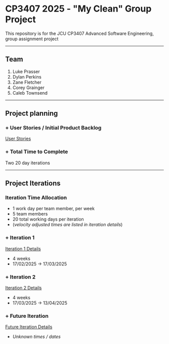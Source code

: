 # CP3407 2025 - "My Clean" Group Project

This repository is for the JCU CP3407 Advanced Software Engineering, group assignment project 

---

## Team

1. Luke Prasser
2. Dylan Perkins
3. Zane Fletcher 
4. Corey Grainger
5. Caleb Townsend

---

## Project planning

### + User Stories / Initial Product Backlog

[User Stories](./User_stories.md)

### + Total Time to Complete

Two 20 day iterations

---

## Project Iterations

### Iteration Time Allocation
- 1 work day per team member, per week
- 5 team members
- 20 total working days per iteration
- (*velocity adjusted times are listed in iteration details*)
### + Iteration 1 

[Iteration 1 Details](./iteration_1.md)
- 4 weeks 
- 17/02/2025 -> 17/03/2025

### + Iteration 2

[Iteration 2 Details](./iteration_2.md)
- 4 weeks
- 17/03/2025 -> 13/04/2025

### + Future Iteration
[Future Iteration Details](./Iteration_Future.md)
- *Unknown times / dates*


